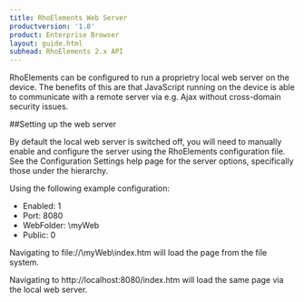 ```yaml
---
title: RhoElements Web Server
productversion: '1.8'
product: Enterprise Browser
layout: guide.html
subhead: RhoElements 2.x API
---
```

RhoElements can be configured to run a proprietry local web server on the device. The benefits of this are that JavaScript running on the device is able to communicate with a remote server via e.g. Ajax without cross-domain security issues. 

##Setting up the web server 

By default the local web server is switched off, you will need to manually enable and configure the server using the RhoElements configuration file. See the Configuration Settings help page for the server options, specifically those under the <WebServer> hierarchy.

Using the following example configuration: 
<UL>
<LI>Enabled: 1 </LI>
<LI>Port: 8080 </LI>
<LI>WebFolder: \myWeb</LI>
<LI>Public: 0</LI>
</UL>

Navigating to file://\myWeb\index.htm will load the page from the file system.

Navigating to http://localhost:8080/index.htm will load the same page via the local web server.



